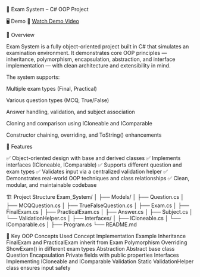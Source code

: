 🧠 Exam System – C# OOP Project

🖥️ Demo
🎥 [Watch Demo Video](https://drive.google.com/drive/folders/15d9nQMW3lHCYYhv8JGl3CcqFGJb3yRQC?usp=sharing)

📘 Overview

Exam System is a fully object-oriented project built in C# that simulates an examination environment.
It demonstrates core OOP principles — inheritance, polymorphism, encapsulation, abstraction, and interface implementation — with clean architecture and extensibility in mind.

The system supports:

Multiple exam types (Final, Practical)

Various question types (MCQ, True/False)

Answer handling, validation, and subject association

Cloning and comparison using ICloneable and IComparable

Constructor chaining, overriding, and ToString() enhancements

🚀 Features

✅ Object-oriented design with base and derived classes
✅ Implements interfaces (ICloneable, IComparable)
✅ Supports different question and exam types
✅ Validates input via a centralized validation helper
✅ Demonstrates real-world OOP techniques and class relationships
✅ Clean, modular, and maintainable codebase

🏗️ Project Structure
Exam_System/
│
├── Models/
│   ├── Question.cs
│   ├── MCQQuestion.cs
│   ├── TrueFalseQuestion.cs
│   ├── Exam.cs
│   ├── FinalExam.cs
│   ├── PracticalExam.cs
│   ├── Answer.cs
│   ├── Subject.cs
│   └── ValidationHelper.cs
│
├── Interfaces/
│   ├── ICloneable.cs
│   └── IComparable.cs
│
├── Program.cs
└── README.md

🧩 Key OOP Concepts Used
Concept	Implementation Example
Inheritance	FinalExam and PracticalExam inherit from Exam
Polymorphism	Overriding ShowExam() in different exam types
Abstraction	Abstract base class Question
Encapsulation	Private fields with public properties
Interfaces	Implementing ICloneable and IComparable
Validation	Static ValidationHelper class ensures input safety
